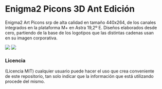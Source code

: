 # Enigma2 Picons 3D Ant Edición

Enigma2 Art Picons srp de alta calidad en tamaño 440x264, de los canales integrados en la plataforma M+ en Astra 19,2º E.
Diseños elaborados desde cero, partiendo de la base de los logotipos que las distintas cadenas usan en su imagen corporativa.

<img src="https://i.imgur.com/bR0rJYs.jpg">

<img src="https://i.imgur.com/cldDb8S.png">

### Licencia
(Licencia MIT) cualquier usuario puede hacer el uso que crea conveniente de este repositorio, tan solo indicar que la información que está utilizando procede del mismo.
